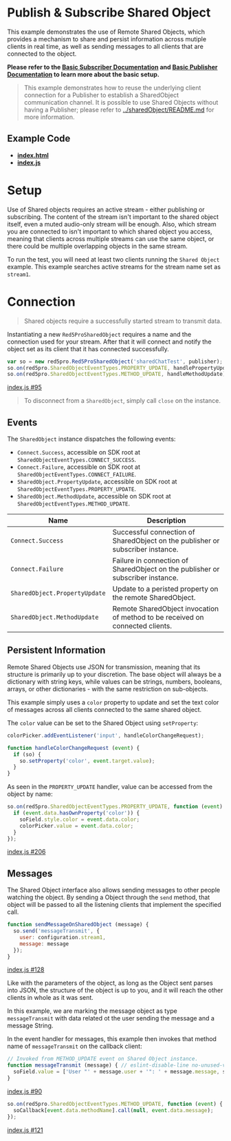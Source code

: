 # Publish & Subscribe Shared Object

This example demonstrates the use of Remote Shared Objects, which provides a mechanism to share and persist information across mutiple clients in real time, as well as sending messages to all clients that are connected to the object.

**Please refer to the [Basic Subscriber Documentation](../subscribe/README.md) and [Basic Publisher Documentation](../publisher/README.md) to learn more about the basic setup.**

> This example demonstrates how to reuse the underlying client connection for a Publisher to establish a SharedObject communication channel. It is possible to use Shared Objects without having a Publisher; please refer to [../sharedObject/README.md](../sharedObject/README.md) for more information.

## Example Code
- **[index.html](index.html)**
- **[index.js](index.js)**

# Setup

Use of Shared objects requires an active stream - either publishing or subscribing. The content of the stream isn't important to the shared object itself, even a muted audio-only stream will be enough. Also, which stream you are connected to isn't important to which shared object you access, meaning that clients across multiple streams can use the same object, or there could be multiple overlapping objects in the same stream.

To run the test, you will need at least two clients running the `Shared Object` example. This example searches active streams for the stream name set as `stream1`.

# Connection

> Shared objects require a successfully started stream to transmit data.

Instantiating a new `Red5ProSharedObject` requires a name and the connection used for your stream. After that it will connect and notify the object set as its client that it has connected successfully.

```js
var so = new red5pro.Red5ProSharedObject('sharedChatTest', publisher);
so.on(red5pro.SharedObjectEventTypes.PROPERTY_UPDATE, handlePropertyUpdate);
so.on(red5pro.SharedObjectEventTypes.METHOD_UPDATE, handleMethodUpdate);
```

[index.js #95](index.js#L95)

> To disconnect from a `SharedObject`, simply call `close` on the instance.

## Events

The `SharedObject` instance dispatches the following events:

* `Connect.Success`, accessible on SDK root at `SharedObjectEventTypes.CONNECT_SUCCESS`.
* `Connect.Failure`, accessible on SDK root at `SharedObjectEventTypes.CONNECT_FAILURE`.
* `SharedObject.PropertyUpdate`, accessible on SDK root at `SharedObjectEventTypes.PROPERTY_UPDATE`.
* `SharedObject.MethodUpdate`, accessible on SDK root at `SharedObjectEventTypes.METHOD_UPDATE`.

| Name | Description |
| --- | --- |
| `Connect.Success` | Successful connection of SharedObject on the publisher or subscriber instance. |
| `Connect.Failure` | Failure in connection of SharedObject on the publisher or subscriber instance. |
| `SharedObject.PropertyUpdate` | Update to a peristed property on the remote SharedObject. |
| `SharedObject.MethodUpdate` | Remote SharedObject invocation of method to be received on connected clients. |

## Persistent Information

Remote Shared Objects use JSON for transmission, meaning that its structure is primarily up to your discretion. The base object will always be a dictionary with string keys, while values can be strings, numbers, booleans, arrays, or other dictionaries - with the same restriction on sub-objects.

This example simply uses a `color` property to update and set the text color of messages across all clients connected to the same shared object. 

The `color` value can be set to the Shared Object using `setProperty`:

```js
colorPicker.addEventListener('input', handleColorChangeRequest);

function handleColorChangeRequest (event) {
  if (so) {
    so.setProperty('color', event.target.value);
  }
}
```

As seen in the `PROPERTY_UPDATE` handler, value can be accessed from the object by name:

```js
so.on(red5pro.SharedObjectEventTypes.PROPERTY_UPDATE, function (event) {
  if (event.data.hasOwnProperty('color')) {
    soField.style.color = event.data.color;
    colorPicker.value = event.data.color;
  }
});
```

[index.js #206](index#L206)

## Messages

The Shared Object interface also allows sending messages to other people watching the object. By sending a Object through the `send` method, that object will be passed to all the listening clients that implement the specified call.

```js
function sendMessageOnSharedObject (message) {
  so.send('messageTransmit', {
    user: configuration.stream1,
    message: message
  });
}
```

[index.js #128](index.js#L128)

Like with the parameters of the object, as long as the Object sent parses into JSON, the structure of the object is up to you, and it will reach the other clients in whole as it was sent.

In this example, we are marking the message object as type `messageTransmit` with data related ot the user sending the message and a message String.

In the event handler for messages, this example then invokes that method name of `messageTransmit` on the callback client:

```js
// Invoked from METHOD_UPDATE event on Shared Object instance.
function messageTransmit (message) { // eslint-disable-line no-unused-vars
  soField.value = ['User "' + message.user + '": ' + message.message, soField.value].join('\n');
}
```

[index.js #90](index.js#L90)

```js
so.on(red5pro.SharedObjectEventTypes.METHOD_UPDATE, function (event) {
  soCallback[event.data.methodName].call(null, event.data.message);
});
```

[index.js #121](index.js#L121)

